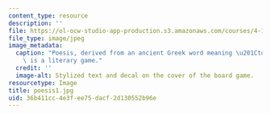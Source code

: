 ```yaml
---
content_type: resource
description: ''
file: https://ol-ocw-studio-app-production.s3.amazonaws.com/courses/4-110j-design-across-scales-disciplines-and-problem-contexts-spring-2013/36b411cc4e3fee75dacf2d130552b96e_poesis1.jpg
file_type: image/jpeg
image_metadata:
  caption: "Poesis, derived from an ancient Greek word meaning \u201Cto make,\u201D\
    \ is a literary game."
  credit: ''
  image-alt: Stylized text and decal on the cover of the board game.
resourcetype: Image
title: poesis1.jpg
uid: 36b411cc-4e3f-ee75-dacf-2d130552b96e
---
```

